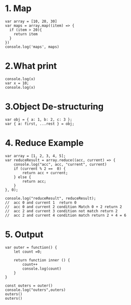 # 1. Map
    var array = [10, 20, 30]
    var maps = array.map((item) => {
      if (item > 20){
        return item
      }
    })
    console.log('maps', maps)

# 2.What print
    console.log(x)
    var x = 10;
    console.log(x)

# 3.Object De-structuring
    var obj = { a: 1, b: 2, c: 3 };
    var { a: first, ...rest } = obj;

# 4. Reduce Example
    var array = [1, 2, 3, 4, 5];
    var reduceResult = array.reduce((acc, current) => {
        console.log("acc", acc, "current", current)
        if (current % 2 ==  0) {
            return acc + current;
        } else {
            return acc;
        }
    }, 0);

    console.log("reduceResult", reduceResult);
    //  acc 0 and current 1  return 0
    //  acc 0 and current 2 condition Match 0 + 2 return 2
    //  acc 2 and current 3 condition not match return 2
    //  acc 2 and current 4 condition match return 2 + 4 = 6

# 5. Output

    var outer = function() {
        let count =0;

        return function inner () {
            count++
            console.log(count)
        }
    }

    const outers = outer()
    console.log("outers",outers)
    outers()
    outers()